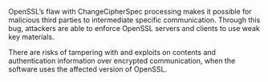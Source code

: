 
OpenSSL’s flaw with ChangeCipherSpec processing makes it possible for
malicious third parties to intermediate specific communication.
Through this bug, attackers are able to enforce OpenSSL servers and clients
to use weak key materials.

There are risks of tampering with and exploits on contents and authentication
information over encrypted communication, when the software uses
the affected version of OpenSSL.
